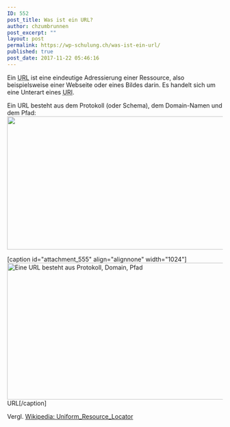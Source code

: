 ```yaml
---
ID: 552
post_title: Was ist ein URL?
author: chzumbrunnen
post_excerpt: ""
layout: post
permalink: https://wp-schulung.ch/was-ist-ein-url/
published: true
post_date: 2017-11-22 05:46:16
---
```

Ein <abbr title="Uniform Resource Locator">URL</abbr> ist eine eindeutige Adressierung einer Ressource, also beispielsweise einer Webseite oder eines Bildes darin. Es handelt sich um eine Unterart eines <abbr title="Uniform Resource Identifier">URI</abbr>.

Ein URL besteht aus dem Protokoll (oder Schema), dem Domain-Namen und dem Pfad:<img class="alignnone size-large wp-image-553" src="https://wp-schulung.ch/wp-content/uploads/url-1024x311.png" alt="" width="1024" height="311" />

[caption id="attachment_555" align="alignnone" width="1024"]<img class="size-large wp-image-555" src="https://wp-schulung.ch/wp-content/uploads/url-1024x319.png" alt="Eine URL besteht aus Protokoll, Domain, Pfad" width="1024" height="319" /> URL[/caption]

Vergl. <a href="https://de.wikipedia.org/wiki/Uniform_Resource_Locator" target="_blank" rel="noopener">Wikipedia: Uniform_Resource_Locator</a>